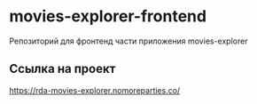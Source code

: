 
# movies-explorer-frontend
Репозиторий для фронтенд части приложения movies-explorer
  
## Ссылка на проект

https://rda-movies-explorer.nomoreparties.co/
